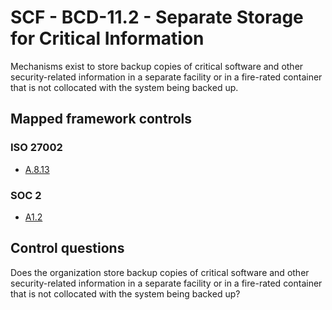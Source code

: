 # SCF - BCD-11.2 - Separate Storage for Critical Information
Mechanisms exist to store backup copies of critical software and other security-related information in a separate facility or in a fire-rated container that is not collocated with the system being backed up.
## Mapped framework controls
### ISO 27002
- [A.8.13](../iso27002/a-8.md#a813)
  
### SOC 2
- [A1.2](../soc2/a12.md)
  
## Control questions
Does the organization store backup copies of critical software and other security-related information in a separate facility or in a fire-rated container that is not collocated with the system being backed up?
  